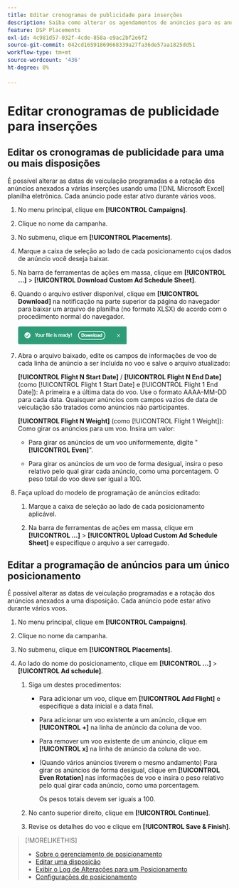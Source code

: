 ```yaml
---
title: Editar cronogramas de publicidade para inserções
description: Saiba como alterar os agendamentos de anúncios para os anúncios anexados a inserções.
feature: DSP Placements
exl-id: 4c981d57-032f-4cde-858a-e9ac2bf2e6f2
source-git-commit: 042cd16591869668339a27fa36de57aa1825dd51
workflow-type: tm+mt
source-wordcount: '436'
ht-degree: 0%

---
```


# Editar cronogramas de publicidade para inserções

## Editar os cronogramas de publicidade para uma ou mais disposições

É possível alterar as datas de veiculação programadas e a rotação dos anúncios anexados a várias inserções usando uma [!DNL Microsoft Excel] planilha eletrônica. Cada anúncio pode estar ativo durante vários voos.

1. No menu principal, clique em **[!UICONTROL Campaigns]**.

1. Clique no nome da campanha.

1. No submenu, clique em **[!UICONTROL Placements]**.

1. Marque a caixa de seleção ao lado de cada posicionamento cujos dados de anúncio você deseja baixar.

1. Na barra de ferramentas de ações em massa, clique em **[!UICONTROL ...]** > **[!UICONTROL Download Custom Ad Schedule Sheet]**.

1. Quando o arquivo estiver disponível, clique em **[!UICONTROL Download]** na notificação na parte superior da página do navegador para baixar um arquivo de planilha (no formato XLSX) de acordo com o procedimento normal do navegador.

   ![Notificação de Download pronto](/help/dsp/assets/download-ready.png "Notificação de Download pronto")

1. Abra o arquivo baixado, edite os campos de informações de voo de cada linha de anúncio a ser incluída no voo e salve o arquivo atualizado:

   **[!UICONTROL Flight N Start Date]** / **[!UICONTROL Flight N End Date]** (como [!UICONTROL Flight 1 Start Date] e [!UICONTROL Flight 1 End Date]): A primeira e a última data do voo. Use o formato AAAA-MM-DD para cada data. Quaisquer anúncios com campos vazios de data de veiculação são tratados como anúncios não participantes.

   **[!UICONTROL Flight N Weight]** (como [!UICONTROL Flight 1 Weight]): Como girar os anúncios para um voo. Insira um valor:

   * Para girar os anúncios de um voo uniformemente, digite &quot;**[!UICONTROL Even]**&quot;.

   * Para girar os anúncios de um voo de forma desigual, insira o peso relativo pelo qual girar cada anúncio, como uma porcentagem. O peso total do voo deve ser igual a 100.

1. Faça upload do modelo de programação de anúncios editado:

   1. Marque a caixa de seleção ao lado de cada posicionamento aplicável.

   1. Na barra de ferramentas de ações em massa, clique em **[!UICONTROL ...]** > **[!UICONTROL Upload Custom Ad Schedule Sheet]** e especifique o arquivo a ser carregado.

## Editar a programação de anúncios para um único posicionamento

<!-- Some placements don't have this option. Clarify which placement types aren't eligible -- just simple ad serving placements (PG ones seem okay)? And anything else? -->

É possível alterar as datas de veiculação programadas e a rotação dos anúncios anexados a uma disposição. Cada anúncio pode estar ativo durante vários voos.

1. No menu principal, clique em **[!UICONTROL Campaigns]**.

1. Clique no nome da campanha.

1. No submenu, clique em **[!UICONTROL Placements]**.

1. Ao lado do nome do posicionamento, clique em  **[!UICONTROL ...]** > **[!UICONTROL Ad schedule]**.

   1. Siga um destes procedimentos:

      * Para adicionar um voo, clique em **[!UICONTROL Add Flight]** e especifique a data inicial e a data final.

      * Para adicionar um voo existente a um anúncio, clique em **[!UICONTROL +]** na linha de anúncio da coluna de voo.

      * Para remover um voo existente de um anúncio, clique em **[!UICONTROL x]** na linha de anúncio da coluna de voo.

      * (Quando vários anúncios tiverem o mesmo andamento) Para girar os anúncios de forma desigual, clique em **[!UICONTROL Even Rotation]** nas informações de voo e insira o peso relativo pelo qual girar cada anúncio, como uma porcentagem.

        Os pesos totais devem ser iguais a 100.

   1. No canto superior direito, clique em **[!UICONTROL Continue]**.

   1. Revise os detalhes do voo e clique em **[!UICONTROL Save & Finish]**.

>[!MORELIKETHIS]
>
>* [Sobre o gerenciamento de posicionamento](placement-about.md)
>* [Editar uma disposição](placement-edit.md)
>* [Exibir o Log de Alterações para um Posicionamento](placement-change-log.md)
>* [Configurações de posicionamento](placement-settings.md)
